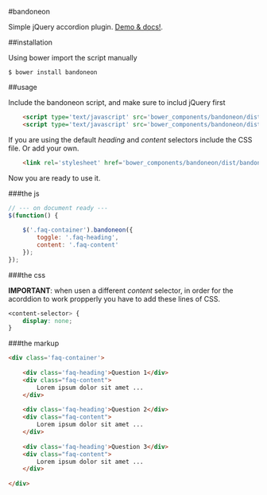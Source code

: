 #bandoneon

Simple jQuery accordion plugin. [Demo & docs!](http://gillchristian.github.io/bandoneon).

##installation

Using bower import the script manually

```
$ bower install bandoneon
```

##usage

Include the bandoneon script, and make sure to includ jQuery first

```html
	<script type='text/javascript' src='bower_components/bandoneon/dist/js/jquery.min.js'></script>
	<script type='text/javascript' src='bower_components/bandoneon/dist/js/bandoneon.jquery.js'></script>
```

If you are using the default _heading_ and _content_ selectors include the CSS file. Or add your own.
```html
	<link rel='stylesheet' href='bower_components/bandoneon/dist/bandoneon.css' type='text/css' />
```

Now you are ready to use it.

###the js

```js
// --- on document ready ---
$(function() {
	
    $('.faq-container').bandoneon({
        toggle: '.faq-heading',
        content: '.faq-content'
    });
});
```

###the css

**IMPORTANT**: when usen a different _content_ selector, in order for the acorddion to work propperly you have to add these lines of CSS.

```css
<content-selector> {
	display: none;
}

```


###the markup

```html
<div class='faq-container'>
	
	<div class='faq-heading'>Question 1</div>
	<div class="faq-content">
		Lorem ipsum dolor sit amet ...
	</div>
	
	<div class='faq-heading'>Question 2</div>
	<div class="faq-content">
		Lorem ipsum dolor sit amet ...
	</div>
	
	<div class='faq-heading'>Question 3</div>
	<div class="faq-content">
		Lorem ipsum dolor sit amet ...
	</div>
	
</div>
```